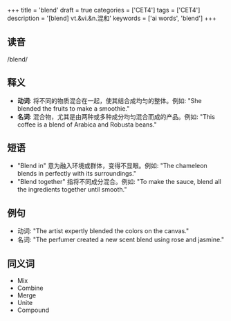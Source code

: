 +++
title = 'blend'
draft = true
categories = ['CET4']
tags = ['CET4']
description = '[blend] vt.&vi.&n.混和'
keywords = ['ai words', 'blend']
+++

## 读音
/blend/

## 释义
- **动词**: 将不同的物质混合在一起，使其结合成均匀的整体。例如: "She blended the fruits to make a smoothie."
- **名词**: 混合物，尤其是由两种或多种成分均匀混合而成的产品。例如: "This coffee is a blend of Arabica and Robusta beans."

## 短语
- "Blend in" 意为融入环境或群体，变得不显眼。例如: "The chameleon blends in perfectly with its surroundings."
- "Blend together" 指将不同成分混合。例如: "To make the sauce, blend all the ingredients together until smooth."

## 例句
- 动词: "The artist expertly blended the colors on the canvas."
- 名词: "The perfumer created a new scent blend using rose and jasmine."

## 同义词
- Mix
- Combine
- Merge
- Unite
- Compound
